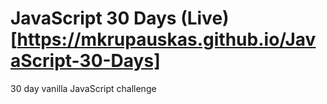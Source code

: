 # JavaScript 30 Days (Live)[https://mkrupauskas.github.io/JavaScript-30-Days]
30 day vanilla JavaScript challenge

